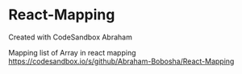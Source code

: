 # React-Mapping
Created with CodeSandbox
Abraham

Mapping list of Array in react mapping
https://codesandbox.io/s/github/Abraham-Bobosha/React-Mapping
